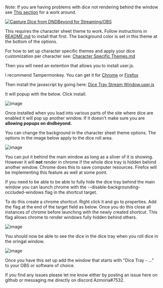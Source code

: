 _Note:_ If you are having problems with dice not rendering behind the window see <a href="https://github.com/Azmoria/dndbeyonddark/blob/master/Dice%20Capture%20README.md#:~:text=You%20can%20put,hidden%20behind%20others.">This section</a> for a work around.

[![Capture Dice from DNDBeyond for Streaming/OBS](https://user-images.githubusercontent.com/65363489/150996224-001f9634-2a69-435b-8a70-a2190cb8d500.png)](https://youtu.be/mpB4d-lpnRU")


This requires the character sheet theme to work. Follow instructions in <a href="https://github.com/Azmoria/dndbeyonddark/blob/master/README.md">README.md</a> to install that first. The background color is set in this theme at the bottom of the options. 

For how to set up character specific themes and apply your dice customization per character see: <a href="https://github.com/Azmoria/dndbeyonddark/blob/master/Character%20Specific%20Themes.md">Character Specific Themes.md</a>



Then you will need an extention that allows you to install user.js.

 I recommend Tampermonkey. You can get it for <a href="https://chrome.google.com/webstore/detail/tampermonkey/dhdgffkkebhmkfjojejmpbldmpobfkfo?hl=en">Chrome</a> or <a href="https://addons.mozilla.org/en-CA/firefox/addon/tampermonkey/">Firefox</a>


Then install the javascript by going here: <a href="https://github.com/Azmoria/dndbeyonddark/raw/master/Dice%20Tray%20Stream%20Window.user.js">Dice Tray Stream Window.user.js</a>

It will popup with the below. Click install.

![image](https://user-images.githubusercontent.com/65363489/150918125-1e9cd2a0-b1ae-4ec5-acd1-1bbc727c04f9.png)

Once installed when you load into various parts of the site where dice are enabled it will pop up another window. If it doesn't make sure you are **allowing popups on dndbeyond.** 

You can change the background in the character sheet theme options. The options in the image below apply to the dice roll area.

 ![image](https://user-images.githubusercontent.com/65363489/151418937-3e1a7e51-1ed7-49f6-ad6e-166acff479cd.png)


You can put it behind the main window as long as a sliver of it is showing. However it will **not** render in chrome if the whole dice tray is hidden behind another window. Chrome does this to save computer resources. Firefox will be implementing this feature as well at some point. 

If you need to be able to be able to fully hide the dice tray behind the main window you can launch chrome with the --disable-backgrounding-occluded-windows flag in the shortcut target.

To do this create a chrome shortcut. Right click it and go to properties. Add the flag at the end of the target field as below. Once you do this close all instances of chrome before launching with the newly created shortcut. This flag allows chrome to render windows fully hidden behind others.

![image](https://user-images.githubusercontent.com/65363489/151623771-bab3c82e-e209-4af5-ace3-7fe890261a23.png)




You should now be able to see the dice in the dice tray when you roll dice in the oringal window.

![image](https://user-images.githubusercontent.com/65363489/150919806-f34d6935-2fd9-46a3-a255-ed7001ea2802.png)

Once you have this set up add the window that starts with "Dice Tray - ..." to your OBS or software of choice.



If you find any issues please let me know either by posting an issue here on github or messaging me directly on discord Azmoria#7532.



